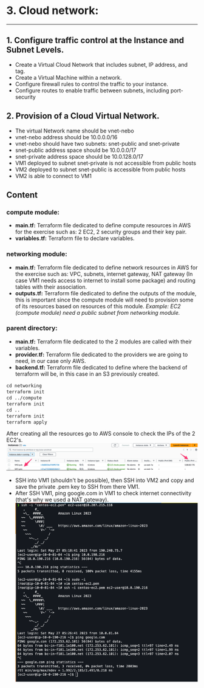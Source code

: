 # 3. Cloud network:
---
## 1. Configure traffic control at the Instance and Subnet Levels.

* Create a Virtual Cloud Network that includes subnet, IP address, and tag.
* Create a Virtual Machine within a network.
* Configure firewall rules to control the traffic to your instance.
* Configure routes to enable traffic between subnets, including port-security

## 2.  Provision of a Cloud Virtual Network.

* The virtual Network name should be vnet-nebo  
* vnet-nebo address should be 10.0.0.0/16
* vnet-nebo should have two subnets: snet-public and snet-private
* snet-public address space should be 10.0.0.0/17 
* snet-private address space should be 10.0.128.0/17 
* VM1 deployed to subnet snet-private is not accessible from public hosts
* VM2 deployed to subnet snet-public is accessible from public hosts
* VM2 is able to connect to VM1

## Content
### compute module:
* **main.tf:** Terraform file dedicated to define compute resources in AWS for the exercise such as:  2 EC2, 2 security groups and their key pair.
* **variables.tf:** Terraform file to declare variables.
### networking module:
* **main.tf:** Terraform file dedicated to define network resources in AWS for the exercise such as: VPC, subnets, internet gateway, NAT gateway (In case VM1 needs access to internet to install some package) and routing tables with their association.
* **outputs.tf:** Terraform file dedicated to define the outputs of the module, this is important since the compute module will need to provision some of its resources based on resources of this module. *Example: EC2 (compute module) need a public subnet from networking module.*
### parent directory:
* **main.tf:** Terraform file dedicated to the 2 modules are called with their variables.
* **provider.tf:** Terraform file dedicated to the providers we are going to need, in our case only AWS.
* **backend.tf:** Terraform file dedicated to define where the backend of terraform will be, in this case in an S3 previously created.

```
cd networking
terraform init
cd ../compute
terraform init
cd ..
terraform init
terraform apply
```
After creating all the resources go to AWS console to check the IPs of the 2 EC2's.
![ec2](./images/instances.png)
* SSH into VM1 (shouldn't be possible), then SSH into VM2 and copy and save the private .pem key to SSH from there VM1.
* After SSH VM1, ping google.com in VM1 to check internet connectivity (that's why we used a NAT gateway).
![ssh](./images/ssh-hosts.png)
